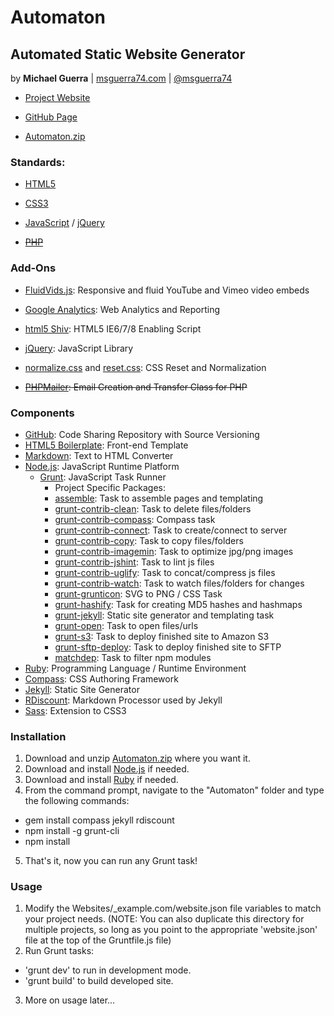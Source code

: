 Automaton
=========

Automated Static Website Generator
----------------------------------

by **Michael Guerra** | [msguerra74.com][] | [@msguerra74][]

- [Project Website][]
- [GitHub Page][]
- [Automaton.zip][]

  [msguerra74.com]: http://msguerra74.com
  [@msguerra74]: http://twitter.com/msguerra74
  [Project Website]: http://msguerra74.github.io/Automaton/
  [GitHub Page]: http://github.com/msguerra74/Automaton/
  [Automaton.zip]: http://github.com/msguerra74/Automaton/archive/master.zip

### Standards:

- [HTML5][]
- [CSS3][]
- [JavaScript][] / [jQuery][]
- <del>[PHP][]</del>

  [HTML5]: http://www.w3.org/html/wg/drafts/html/master/
  [CSS3]: http://www.w3.org/Style/CSS/current-work.en.html
  [JavaScript]: http://developer.mozilla.org/en-US/docs/Web/JavaScript/
  [jQuery]: http://jquery.com
  [PHP]: http://php.net

### Add-Ons

- [FluidVids.js][]: Responsive and fluid YouTube and Vimeo video embeds
- [Google Analytics][]: Web Analytics and Reporting
- [html5 Shiv][]: HTML5 IE6/7/8 Enabling Script
- [jQuery][]: JavaScript Library
- [normalize.css][] and [reset.css][]: CSS Reset and Normalization
- <del>[PHPMailer][]: Email Creation and Transfer Class for PHP</del>

  [FluidVids.js]: http://github.com/toddmotto/fluidvids/
  [Google Analytics]: http://google.com/analytics/
  [html5 Shiv]: http://github.com/aFarkas/html5shiv/
  [jQuery]: http://jquery.com
  [normalize.css]: http://github.com/necolas/normalize.css/tree/v1/
  [reset.css]: http://meyerweb.com/eric/tools/css/reset/reset.css
  [PHPMailer]: http://github.com/Synchro/PHPMailer/

### Components

- [GitHub][]: Code Sharing Repository with Source Versioning
- [HTML5 Boilerplate][]: Front-end Template
- [Markdown][]: Text to HTML Converter
- [Node.js][]: JavaScript Runtime Platform
    - [Grunt][]: JavaScript Task Runner
      - Project Specific Packages:
      - [assemble][]: Task to assemble pages and templating
      - [grunt-contrib-clean][]: Task to delete files/folders
      - [grunt-contrib-compass][]: Compass task
      - [grunt-contrib-connect][]: Task to create/connect to server
      - [grunt-contrib-copy][]: Task to copy files/folders
      - [grunt-contrib-imagemin][]: Task to optimize jpg/png images
      - [grunt-contrib-jshint][]: Task to lint js files
      - [grunt-contrib-uglify][]: Task to concat/compress js files
      - [grunt-contrib-watch][]: Task to watch files/folders for changes
      - [grunt-grunticon][]: SVG to PNG / CSS Task
      - [grunt-hashify][]: Task for creating MD5 hashes and hashmaps
      - [grunt-jekyll][]: Static site generator and templating task
      - [grunt-open][]: Task to open files/urls
      - [grunt-s3][]: Task to deploy finished site to Amazon S3
      - [grunt-sftp-deploy][]: Task to deploy finished site to SFTP
      - [matchdep][]: Task to filter npm modules
- [Ruby][]: Programming Language / Runtime Environment
 - [Compass][]: CSS Authoring Framework
 - [Jekyll][]: Static Site Generator
 - [RDiscount][]: Markdown Processor used by Jekyll
 - [Sass][]: Extension to CSS3

  [GitHub]: http://github.com/msguerra74/
  [HTML5 Boilerplate]: http://github.com/h5bp/html5-boilerplate/
  [Markdown]: http://daringfireball.net/projects/markdown/
  [Node.js]: http://nodejs.org
  [Grunt]: http://gruntjs.com
  [assemble]: http://npmjs.org/package/assemble/
  [grunt-contrib-clean]: http://npmjs.org/package/grunt-contrib-clean/
  [grunt-contrib-compass]: http://npmjs.org/package/grunt-contrib-compass/
  [grunt-contrib-connect]: http://npmjs.org/package/grunt-contrib-connect/
  [grunt-contrib-copy]: http://npmjs.org/package/grunt-contrib-copy/
  [grunt-contrib-imagemin]: http://npmjs.org/package/grunt-contrib-imagemin/
  [grunt-contrib-jshint]: http://npmjs.org/package/grunt-contrib-jshint/
  [grunt-contrib-uglify]: http://npmjs.org/package/grunt-contrib-uglify/
  [grunt-contrib-watch]: http://npmjs.org/package/grunt-contrib-watch/
  [grunt-grunticon]: http://npmjs.org/package/grunt-grunticon/
  [grunt-hashify]: http://npmjs.org/package/grunt-hashify/
  [grunt-jekyll]: http://npmjs.org/package/grunt-jekyll/
  [grunt-open]: http://npmjs.org/package/grunt-open/
  [grunt-s3]: http://npmjs.org/package/grunt-s3/
  [grunt-sftp-deploy]: http://npmjs.org/package/grunt-sftp-deploy/
  [matchdep]: http://npmjs.org/package/matchdep/
  [Ruby]: http://ruby-lang.org/en/
  [Compass]: http://compass-style.org
  [Jekyll]: http://jekyllrb.com
  [RDiscount]: http://github.com/davidfstr/rdiscount/
  [Sass]: http://sass-lang.com

### Installation

1. Download and unzip [Automaton.zip][] where you want it.
2. Download and install [Node.js][] if needed.
3. Download and install [Ruby][] if needed.
4. From the command prompt, navigate to the "Automaton" folder and type the following commands:
 - gem install compass jekyll rdiscount
 - npm install -g grunt-cli
 - npm install
5. That's it, now you can run any Grunt task!

  [Automaton.zip]: http://github.com/msguerra74/Automaton/archive/master.zip
  [Node.js]: http://nodejs.org
  [Ruby]: http://ruby-lang.org/en/

### Usage

1. Modify the Websites/_example.com/website.json file variables to match your project needs. (NOTE: You can also duplicate this directory for multiple projects, so long as you point to the appropriate 'website.json' file at the top of the Gruntfile.js file)
2. Run Grunt tasks:
 - 'grunt dev' to run in development mode.
 - 'grunt build' to build developed site.
3. More on usage later...